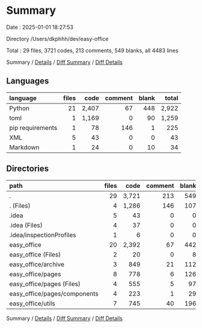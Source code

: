 # Summary

Date : 2025-01-01 18:27:53

Directory /Users/dkphhh/dev/easy-office

Total : 29 files,  3721 codes, 213 comments, 549 blanks, all 4483 lines

Summary / [Details](details.md) / [Diff Summary](diff.md) / [Diff Details](diff-details.md)

## Languages
| language | files | code | comment | blank | total |
| :--- | ---: | ---: | ---: | ---: | ---: |
| Python | 21 | 2,407 | 67 | 448 | 2,922 |
| toml | 1 | 1,169 | 0 | 90 | 1,259 |
| pip requirements | 1 | 78 | 146 | 1 | 225 |
| XML | 5 | 43 | 0 | 0 | 43 |
| Markdown | 1 | 24 | 0 | 10 | 34 |

## Directories
| path | files | code | comment | blank | total |
| :--- | ---: | ---: | ---: | ---: | ---: |
| . | 29 | 3,721 | 213 | 549 | 4,483 |
| . (Files) | 4 | 1,286 | 146 | 107 | 1,539 |
| .idea | 5 | 43 | 0 | 0 | 43 |
| .idea (Files) | 4 | 37 | 0 | 0 | 37 |
| .idea/inspectionProfiles | 1 | 6 | 0 | 0 | 6 |
| easy_office | 20 | 2,392 | 67 | 442 | 2,901 |
| easy_office (Files) | 2 | 20 | 0 | 8 | 28 |
| easy_office/archive | 3 | 849 | 21 | 112 | 982 |
| easy_office/pages | 8 | 778 | 6 | 126 | 910 |
| easy_office/pages (Files) | 4 | 555 | 5 | 97 | 657 |
| easy_office/pages/components | 4 | 223 | 1 | 29 | 253 |
| easy_office/utils | 7 | 745 | 40 | 196 | 981 |

Summary / [Details](details.md) / [Diff Summary](diff.md) / [Diff Details](diff-details.md)